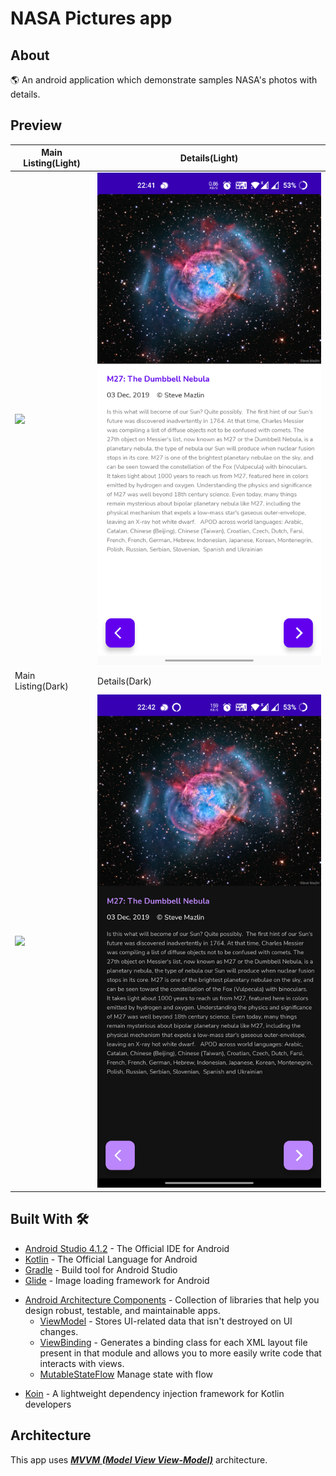 # NASA Pictures app

## About
🌎 An android application which demonstrate samples NASA's photos with details.

## Preview

Main Listing(Light) | Details(Light) |
--- | --- |
![](https://github.com/pranaypatel1337/NasaHomeExercise/blob/refactor_app/results/screen_shot_ligh_1.png) | ![](https://github.com/pranaypatel1337/NasaHomeExercise/blob/refactor_app/results/screen_shot_light_2.png) | 
Main Listing(Dark) | Details(Dark) |
![](https://github.com/pranaypatel1337/NasaHomeExercise/blob/refactor_app/results/screen_shot_dark_1.png) | ![](https://github.com/pranaypatel1337/NasaHomeExercise/blob/refactor_app/results/screen_shot_dark_2.png) |

## Built With 🛠

* [Android Studio 4.1.2](https://developer.android.com/studio/index.html) - The Official IDE for Android
* [Kotlin](https://kotlinlang.org/) - The Official Language for Android 
* [Gradle](https://gradle.org/) - Build tool for Android Studio
* [Glide](https://github.com/bumptech/glide) - Image loading framework for Android
- [Android Architecture Components](https://developer.android.com/topic/libraries/architecture) - Collection of libraries that help you design robust, testable, and maintainable apps.
  - [ViewModel](https://developer.android.com/topic/libraries/architecture/viewmodel) - Stores UI-related data that isn't destroyed on UI changes. 
  - [ViewBinding](https://developer.android.com/topic/libraries/view-binding) - Generates a binding class for each XML layout file present in that module and allows you to more easily write code that interacts with views.
  - [MutableStateFlow](https://kotlin.github.io/kotlinx.coroutines/kotlinx-coroutines-core/kotlinx.coroutines.flow/-mutable-state-flow/index.html) Manage state with flow
* [Koin](https://insert-koin.io/docs/quickstart/kotlin) - A lightweight dependency injection framework for Kotlin developers 

## Architecture
This app uses [***MVVM (Model View View-Model)***](https://developer.android.com/jetpack/docs/guide#recommended-app-arch) architecture.